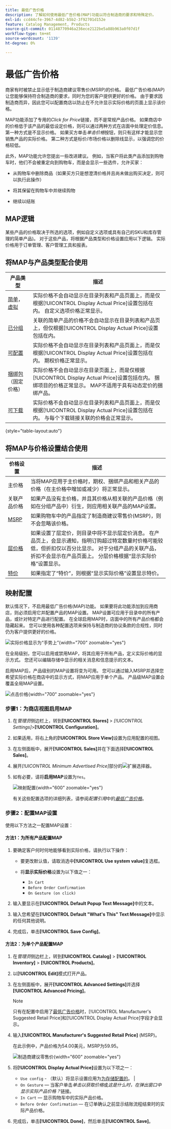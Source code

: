 ```yaml
---
title: 最低广告价格
description: 了解如何使用最低广告价格(MAP)功能以符合制造商的要求和特殊定价。
exl-id: ccd44cfe-3967-4d82-b5b2-3f92701d152e
feature: Catalog Management, Products
source-git-commit: 01148770946a236ece2122be5a88b963a0f07d1f
workflow-type: tm+mt
source-wordcount: '1139'
ht-degree: 0%

---
```


# 最低广告价格

商家有时被禁止显示低于制造商建议零售价(MSRP)的价格。 最低广告价格(MAP)让您能够保持符合制造商的要求，同时为您的客户提供更好的价格。 由于要求因制造商而异，因此您可以配置商店以防止在不允许显示实际价格的页面上显示该价格。

MAP功能添加了专用的&#x200B;_Click for Price_&#x200B;链接，而不是常规产品价格。 如果商店中的价格低于该产品的最低设定价格，则可以通过两种方式在店面中处理定价信息。 第一种方式是不显示价格。 如果买方单击&#x200B;_单击价格_&#x200B;按钮，则只有这样才能显示您销售产品的实际价格。 第二种方式是标价/市场价格以删除线显示，以强调您的价格较低。

此外，MAP功能允许您提出一些改进建议。 例如，当客户将此类产品添加到购物车时，他们不会被重定向到购物车，而是会显示一些选件，允许买家：

- 从购物车中删除商品（如果买方只是想澄清价格并且尚未做出购买决定，则可以执行此操作）

- 将其保留在购物车中并继续购物

- 继续以结账

## MAP逻辑

某些产品的价格取决于所选的选项，例如自定义选项或具有自己的SKU和库存管理的简单产品)。 对于这些产品，将根据产品类型和价格设置应用以下逻辑。 实际价格用于订单管理、客户管理工具和报表。

## 将MAP与产品类型配合使用

| 产品类型 | 描述 |
|--- |--- |
| [简单](product-create-simple.md)，[虚拟](product-create-virtual.md) | 实际价格不会自动显示在目录列表和产品页面上，而是仅根据[!UICONTROL Display Actual Price]设置包括在内。 自定义选项价格正常显示。 |
| [已分组](product-create-grouped.md) | 关联的简单产品的价格不会自动显示在目录列表和产品页上，但仅根据[!UICONTROL Display Actual Price]设置包括在内。 |
| [可配置](product-create-configurable.md) | 实际价格不会自动显示在目录列表和产品页面上，而是仅根据[!UICONTROL Display Actual Price]设置包括在内。 期权价格正常显示。 |
| [捆绑包](product-create-bundle.md)（固定价格） | 实际价格不会自动显示在目录页面上，而是仅根据[!UICONTROL Display Actual Price]设置包括在内。 捆绑项目的价格正常显示。 MAP不适用于具有动态定价的捆绑产品。 |
| [可下载](product-create-downloadable.md) | 实际价格不会自动显示在目录列表和产品页面上，而是仅根据[!UICONTROL Display Actual Price]设置包括在内。 与每个下载链接关联的价格会正常显示。 |

{style="table-layout:auto"}

## 将MAP与价格设置结合使用

| 价格设置 | 描述 |
|--- |--- |
| 主价格 | 当将MAP应用于主价格时，期权、捆绑产品和相关产品的价格（在主价格中增加或减少）将正常显示。 |
| 关联产品价格 | 如果产品没有主价格，并且其价格从相关联的产品价格（例如在分组产品中）衍生，则应用相关联产品的MAP设置。 |
| [MSRP](product-price-minimum-advertised.md) | 如果购物车中的产品指定了制造商建议零售价(MSRP)，则不会忽略该价格。 |
| [层价格](product-price-tier.md) | 如果设置了层定价，则目录中将不显示层定价消息。 在产品页上，会显示通知，指明订购超过特定数量时价格可能较低，但折扣仅以百分比显示。 对于分组产品的关联产品，折扣不会显示在产品页面上。 分层价格根据“显示实际价格”设置显示。 |
| [特价](product-price-special.md) | 如果指定了“特价”，则根据“显示实际价格”设置显示特价。 |

## 映射配置

默认情况下，不启用最低广告价格(MAP)功能。 如果要将此功能添加到应用商店，则必须启用它并配置产品的MAP设置。 MAP设置可应用于目录中的所有产品，或针对特定产品进行配置。 在全球启用MAP时，店面中的所有产品价格都会隐藏起来。 您可以使用各种配置选项来保持与制造商的协议条款的合规性，同时仍为客户提供更好的价格。

![实际价格显示为“手势上”](./assets/storefront-msrp-on-gesture.png){width="700" zoomable="yes"}

在全局级别，您可以启用或禁用MAP，将其应用于所有产品，定义实际价格的显示方式。 您还可以编辑存储中显示的相关消息和信息提示的文本。

启用MAP后，产品级别的MAP设置将变为可用。 您可以通过输入MSRP并选择您希望实际价格在商店中的显示方式，将MAP应用于单个产品。 产品级MAP设置会覆盖全局MAP设置。

![点击价格](./assets/storefront-price-map.png){width="700" zoomable="yes"}

### 步骤1：为商店视图启用MAP

1. 在&#x200B;_管理员_&#x200B;侧边栏上，转到&#x200B;**[!UICONTROL Stores]** > _[!UICONTROL Settings]_>**[!UICONTROL Configuration]**。

1. 如果适用，将右上角的&#x200B;**[!UICONTROL Store View]**&#x200B;设置为应用配置的视图。

1. 在左侧面板中，展开&#x200B;**[!UICONTROL Sales]**&#x200B;并在下面选择&#x200B;**[!UICONTROL Sales]**。

1. 展开&#x200B;_[!UICONTROL Minimum Advertised Price]_&#x200B;部分的![扩展选择器](../assets/icon-display-expand.png)。

1. 如有必要，请将&#x200B;**启用MAP**&#x200B;设置为`Yes`。

   ![映射配置](./assets/sales-minimum-advertised-price.png){width="600" zoomable="yes"}

   有关这些配置选项的详细列表，请参阅&#x200B;_配置引用_&#x200B;中的&#x200B;[_最低广告价格_](../configuration-reference/sales/sales.md#minimum-advertised-price)。

### 步骤2：配置MAP设置

使用以下方法之一配置MAP设置：

#### 方法1：为所有产品配置MAP

1. 要确定客户何时何地能够看到实际价格，请执行以下操作：

   - 要更改默认值，请取消选中&#x200B;**[!UICONTROL Use system value]**&#x200B;复选框。

   - 将&#x200B;**显示实际价格**&#x200B;设置为以下值之一：
      - `In Cart`
      - `Before Order Confirmation`
      - `On Gesture (on click)`

1. 输入要显示在&#x200B;**[!UICONTROL Default Popup Text Message]**&#x200B;中的文本。

1. 输入您希望在&#x200B;**[!UICONTROL Default "What's This" Text Message]**&#x200B;中显示的任何其他说明。

1. 完成后，单击&#x200B;**[!UICONTROL Save Config]**。

#### 方法2：为单个产品配置MAP

1. 在&#x200B;_管理员_&#x200B;侧边栏上，转到&#x200B;**[!UICONTROL Catalog]** > **[!UICONTROL Inventory]** > **[!UICONTROL Products]**。

1. 以&#x200B;**[!UICONTROL Edit]**&#x200B;模式打开产品。

1. 在左侧面板中，展开&#x200B;**[!UICONTROL Advanced Settings]**&#x200B;并选择&#x200B;**[!UICONTROL Advanced Pricing]**。

   >[!NOTE]
   >
   >只有在配置中启用了[最低广告价格](../configuration-reference/sales/sales.md#minimum-advertised-price)时，[!UICONTROL Manufacturer's Suggested Retail Price]和[!UICONTROL Display Actual Price]字段才会显示。

1. 输入&#x200B;**[!UICONTROL Manufacturer's Suggested Retail Price]** (MSRP)。

   在此示例中，产品价格为54.00美元，MSRP为59.95。

   ![制造商建议零售价](./assets/product-price-msrp.png){width="600" zoomable="yes"}

1. 将&#x200B;**[!UICONTROL Display Actual Price]**&#x200B;设置为以下项之一：

   - `Use config` - （默认）将显示设置应用为[为存储配置的](../configuration-reference/sales/sales.md#minimum-advertised-price)。 |
   - `On Gesture` — 当客户单击&#x200B;_单击以获取价格_&#x200B;或&#x200B;_这是什么时，在弹出窗口中显示实际产品价格？_&#x200B;链接。
   - `In Cart` — 显示购物车中的实际产品价格。
   - `Before Order Confirmation` — 在订单确认之前显示结账流程结束时的实际产品价格。

1. 完成后，单击&#x200B;**[!UICONTROL Done]**，然后单击&#x200B;**[!UICONTROL Save]**。

